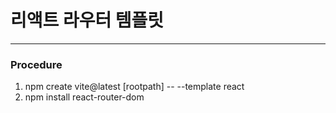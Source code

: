 # 리액트 라우터 템플릿

---
### Procedure
1. npm create vite@latest [rootpath] -- --template react
2. npm install react-router-dom


